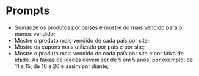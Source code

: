 # Prompts

- Sumarize os produtos por países e mostre do mais vendido para o menos vendido;
- Mostre o produto mais vendido de cada país por site;
- Mostre os cupons mais utilizado por pais e por site;
- Mostre o produto mais vendido de cada país por site e por faixa de idade.
As faixas de idades devem ser de 5 em 5 anos, por exemplo: de 11 a 15, de 16 a 20 e assim por diante;